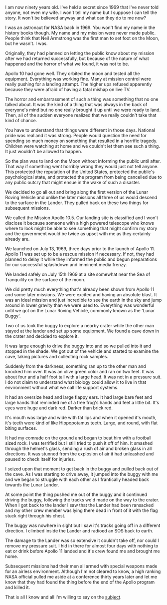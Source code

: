 I am now ninety years old. I've held a secret since 1969 that I've never told anyone, not even my wife. I won't tell my name but I suppose I can tell the story. It won't be believed anyway and what can they do to me now?

I was an astronaut for NASA back in 1969. You won't find my name in the history books though. My name and my mission were never made public. People think that Neil Armstrong was the first man to set foot on the Moon, but he wasn't. I was.

Originally, they had planned on letting the public know about my mission after we had returned successfully, but because of the nature of what happened and the horror of what we found, it was not to be.

Apollo 10 had gone well. They orbited the moon and tested all the equipment. Everything was working fine. Many at mission control were really pushing for a landing attempt. The higher ups refused apparently because they were afraid of having a fatal mishap on live TV.

The horror and embarrassment of such a thing was something that no one talked about. It was the kind of a thing that was always in the back of everyone's mind but no one really brought it up until we were ready to land. Then, all of the sudden everyone realized that we really couldn't take that kind of chance.

You have to understand that things were different in those days. National pride was real and it was strong. People would question the need for spending so much money on something that resulted in a horrific tragedy. Children were watching at home and we couldn't let them see such a thing. It just wouldn't be allowed to happen.

So the plan was to land on the Moon without informing the public until after. That way if something went horribly wrong they would just not tell anyone. This protected the reputation of the United States, protected the public's psychological state, and protected the program from being cancelled due to any public outcry that might ensue in the wake of such a disaster.

We decided to go all out and bring along the first version of the Lunar Roving Vehicle and unlike the later missions all three of us would descend to the surface in the Lander. They pulled back on these two things for subsequent  missions.

We called the Mission Apollo 10.5. Our landing site is classified and I won't disclose it because someone with a high powered telescope who knows where to look might be able to see something that might confirm my story and the government would be twice as upset with me as they certainly already are.

We launched on July 13, 1969, three days prior to the launch of Apollo 11. Apollo 11 was set up to be a rescue mission if necessary. If not, they had planned to delay it while they informed the public and begun preparations for our successful splashdown and imminent media frenzy.

We landed safely on July 15th 1969 at a site somewhat near the Sea of Tranquility on the surface of the moon.

We did pretty much everything that's already been shown from Apollo 11 and some later missions. We were excited and having an absolute blast. It was an ideal mission and just incredible to see the earth in the sky and jump around in lower gravity than we were used to. Everything was wonderful until we got on the Lunar Roving Vehicle, commonly known as the 'Lunar Buggy'.

Two of us took the buggy to explore a nearby crater while the other man stayed at the lander and set up some equipment. We found a cave down in the crater and decided to explore it.

It was large enough to drive the buggy into and so we pulled into it and stopped in the shade. We got out of the vehicle and started to examine the cave, taking pictures and collecting rock samples.

Suddenly from the darkness, something ran up to the other man and knocked him over. It was an olive green color and ran on two feet. It was about four and a half foot tall with a large head. It was not in a pressure suit. I do not claim to understand what biology could allow it to live in that environment without what we call life support systems.

It had an oversize head and large flappy ears. It had large bare feet and large hands that reminded me of a tree frog's hands and feet a little bit. It's eyes were huge and dark red. Darker than brick red.

It's mouth was large and wide with fat lips and when it opened it's mouth, it's teeth were kind of like Hippopotamus teeth. Large, and round, with flat biting surfaces.

It had my comrade on the ground and began to beat him with a football sized rock. I was terrified but I still tried to push it off of him. It smashed through the helmet's glass, sending a rush of air and broken glass in all directions. It was stunned from the explosion of air it had unleashed and paused to check itself for injuries.

I seized upon that moment to get back in the buggy and pulled back out of the cave. As I was starting to drive away, it jumped into the buggy with me and we began to struggle with each other as I frantically headed back towards the Lunar Lander.

At some point the thing pushed me out of the buggy and it continued driving the buggy, following the tracks we'd made on the way to the crater. When I got back to the lander I saw that the Lander had been ransacked and my other crew member was lying there dead in front of it with the flag stuck right through his chest.

The buggy was nowhere in sight but I saw it's tracks going off in a different direction. I climbed inside the Lander and radioed an SOS back to earth.

The damage to the Lander was so extensive it couldn't take off, nor could I remove my pressure suit. I hid in there for almost four days with nothing to eat or drink before Apollo 11 landed and it's crew found me and brought me home.

Subsequent missions had their men all armed with special weapons made for an airless environment. Although I'm not cleared to know, a high ranking NASA official pulled me aside at a conference thirty years later and let me know that they had found the thing before the end of the Apollo program and killed it.

That is all I know and all I'm willing to say on the [subject](https://new.reddit.com/r/DentonQuick/).